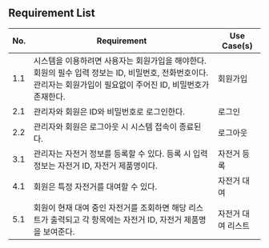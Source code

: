 ## Requirement List

| No. | Requirement                                                                                                                                                        | Use Case(s)        |
| --- | ------------------------------------------------------------------------------------------------------------------------------------------------------------------ | ------------------ |
| 1.1 | 시스템을 이용하려면 사용자는 회원가입을 해야한다. 회원의 필수 입력 정보는 ID, 비밀번호, 전화번호이다. 관리자는 회원가입이 필요없이 주어진 ID, 비밀번호가 존재한다. | 회원가입           |
| 2.1 | 관리자와 회원은 ID와 비밀번호로 로그인한다.                                                                                                                        | 로그인             |
| 2.2 | 관리자와 회원은 로그아웃 시 시스템 접속이 종료된다.                                                                                                                | 로그아웃           |
| 3.1 | 관리자는 자전거 정보를 등록할 수 있다. 등록 시 입력 정보는 자전거 ID, 자전거 제품명이다.                                                                           | 자전거 등록        |
| 4.1 | 회원은 특정 자전거를 대여할 수 있다.                                                                                                                               | 자전거 대여        |
| 5.1 | 회원이 현재 대여 중인 자전거를 조회하면 해당 리스트가 출력되고 각 항목에는 자전거 ID, 자전거 제품명을 보여준다.                                                    | 자전거 대여 리스트 |
